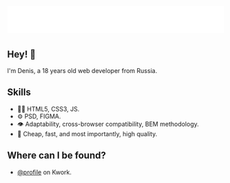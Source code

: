 <h1 align="center">
  <img src="https://github.com/deginidev/deginidev/blob/main/name.svg" alt="deginidev" />
</h1>

## Hey! 👋
I'm Denis, a 18 years old web developer from Russia.

## Skills
- 👨‍💻 HTML5, CSS3, JS.
- ⚙️ PSD, FIGMA.
- 👁️ Adaptability, cross-browser compatibility, BEM methodology.
- 💽 Cheap, fast, and most importantly, high quality.

## Where can I be found?
- [@profile](https://kwork.ru/) on Kwork.
